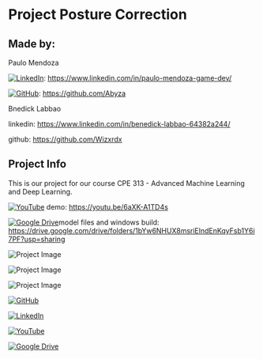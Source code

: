 # Project Posture Correction

## Made by: 

Paulo Mendoza

[![LinkedIn](https://img.shields.io/badge/LinkedIn-Profile-blue?style=flat-square&logo=linkedin)](https://www.linkedin.com/in/paulo-mendoza-game-dev/): https://www.linkedin.com/in/paulo-mendoza-game-dev/

[![GitHub](https://img.shields.io/badge/GitHub-Profile-blue?style=flat-square&logo=github)](https://github.com/Abyza): https://github.com/Abyza

Bnedick Labbao

linkedin: https://www.linkedin.com/in/benedick-labbao-64382a244/

github: https://github.com/Wizxrdx

## Project Info

This is our project for our course CPE 313 - Advanced Machine Learning and Deep Learning.

[![YouTube](https://img.shields.io/badge/YouTube-Channel-red?style=flat-square&logo=youtube)](https://youtu.be/6aXK-A1TD4s) demo: https://youtu.be/6aXK-A1TD4s

[![Google Drive](https://img.shields.io/badge/Google%20Drive-Folder-brightgreen?style=flat-square&logo=google-drive)](https://drive.google.com/drive/folders/1bYw6NHUX8msriElndEnKqyFsb1Y6i7PF?usp=sharing)model files and windows build: https://drive.google.com/drive/folders/1bYw6NHUX8msriElndEnKqyFsb1Y6i7PF?usp=sharing



![Project Image](https://github.com/Abyza/Project_Exercise_Posture_Correction/blob/main/Research_Paper/Image_Results/output_application.png)


![Project Image](https://github.com/Abyza/Project_Exercise_Posture_Correction/blob/main/Research_Paper/Image_Results/output_cmap.png)

![Project Image](https://github.com/Abyza/Project_Exercise_Posture_Correction/blob/main/Research_Paper/Image_Results/output_points_lines.jpg)



[![GitHub](https://img.shields.io/badge/GitHub-Profile-blue?style=flat-square&logo=github)](https://github.com/Abyza)

[![LinkedIn](https://img.shields.io/badge/LinkedIn-Profile-blue?style=flat-square&logo=linkedin)](https://www.linkedin.com/in/paulo-mendoza-game-dev/)

[![YouTube](https://img.shields.io/badge/YouTube-Channel-red?style=flat-square&logo=youtube)](https://youtu.be/6aXK-A1TD4s)

[![Google Drive](https://img.shields.io/badge/Google%20Drive-Folder-brightgreen?style=flat-square&logo=google-drive)](https://drive.google.com/drive/folders/1bYw6NHUX8msriElndEnKqyFsb1Y6i7PF?usp=sharing)

